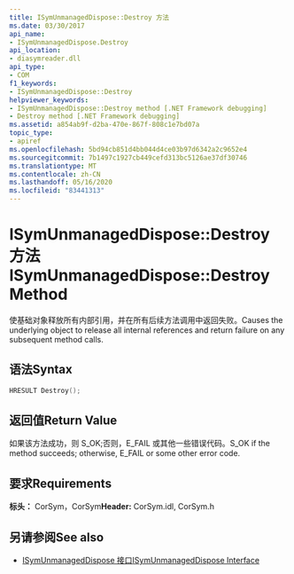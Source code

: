 ```yaml
---
title: ISymUnmanagedDispose::Destroy 方法
ms.date: 03/30/2017
api_name:
- ISymUnmanagedDispose.Destroy
api_location:
- diasymreader.dll
api_type:
- COM
f1_keywords:
- ISymUnmanagedDispose::Destroy
helpviewer_keywords:
- ISymUnmanagedDispose::Destroy method [.NET Framework debugging]
- Destroy method [.NET Framework debugging]
ms.assetid: a854ab9f-d2ba-470e-867f-808c1e7bd07a
topic_type:
- apiref
ms.openlocfilehash: 5bd94cb851d4bb044d4ce03b97d6342a2c9652e4
ms.sourcegitcommit: 7b1497c1927cb449cefd313bc5126ae37df30746
ms.translationtype: MT
ms.contentlocale: zh-CN
ms.lasthandoff: 05/16/2020
ms.locfileid: "83441313"
---
```

# <a name="isymunmanageddisposedestroy-method"></a><span data-ttu-id="c0a0d-102">ISymUnmanagedDispose::Destroy 方法</span><span class="sxs-lookup"><span data-stu-id="c0a0d-102">ISymUnmanagedDispose::Destroy Method</span></span>
<span data-ttu-id="c0a0d-103">使基础对象释放所有内部引用，并在所有后续方法调用中返回失败。</span><span class="sxs-lookup"><span data-stu-id="c0a0d-103">Causes the underlying object to release all internal references and return failure on any subsequent method calls.</span></span>  
  
## <a name="syntax"></a><span data-ttu-id="c0a0d-104">语法</span><span class="sxs-lookup"><span data-stu-id="c0a0d-104">Syntax</span></span>  
  
```cpp  
HRESULT Destroy();  
```  
  
## <a name="return-value"></a><span data-ttu-id="c0a0d-105">返回值</span><span class="sxs-lookup"><span data-stu-id="c0a0d-105">Return Value</span></span>  
 <span data-ttu-id="c0a0d-106">如果该方法成功，则 S_OK;否则，E_FAIL 或其他一些错误代码。</span><span class="sxs-lookup"><span data-stu-id="c0a0d-106">S_OK if the method succeeds; otherwise, E_FAIL or some other error code.</span></span>  
  
## <a name="requirements"></a><span data-ttu-id="c0a0d-107">要求</span><span class="sxs-lookup"><span data-stu-id="c0a0d-107">Requirements</span></span>  
 <span data-ttu-id="c0a0d-108">**标头：** CorSym，CorSym</span><span class="sxs-lookup"><span data-stu-id="c0a0d-108">**Header:** CorSym.idl, CorSym.h</span></span>  
  
## <a name="see-also"></a><span data-ttu-id="c0a0d-109">另请参阅</span><span class="sxs-lookup"><span data-stu-id="c0a0d-109">See also</span></span>

- [<span data-ttu-id="c0a0d-110">ISymUnmanagedDispose 接口</span><span class="sxs-lookup"><span data-stu-id="c0a0d-110">ISymUnmanagedDispose Interface</span></span>](isymunmanageddispose-interface.md)
